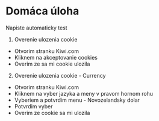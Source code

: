 # Domáca úloha

Napiste automaticky test

1. Overenie ulozenia cookie

- Otvorim stranku Kiwi.com
- Kliknem na akceptovanie cookies
- Overim ze sa mi cookie ulozila

2. Overenie ulozenia cookie - Currency

- Otvorim stranku Kiwi.com
- Kliknem na vyber jazyka a meny v pravom hornom rohu
- Vyberiem a potvrdim menu - Novozelandsky dolar
- Potvrdim vyber
- Overim ze cookie sa mi ulozila
